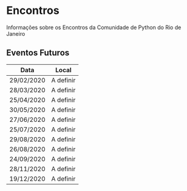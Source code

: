 # Encontros
Informações sobre os Encontros da Comunidade de Python do Rio de Janeiro

## Eventos Futuros

| Data       | Local        |
| ---------- | ------------ |
| 29/02/2020 | A definir    |
| 28/03/2020 | A definir    |
| 25/04/2020 | A definir    |
| 30/05/2020 | A definir    |
| 27/06/2020 | A definir    |
| 25/07/2020 | A definir    |
| 29/08/2020 | A definir    |
| 26/08/2020 | A definir    |
| 24/09/2020 | A definir    |
| 28/11/2020 | A definir    |
| 19/12/2020 | A definir    |